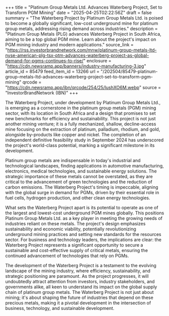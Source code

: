 +++
title = "Platinum Group Metals Ltd. Advances Waterberg Project, Set to Transform PGM Mining"
date = "2025-04-25T02:22:56Z"
draft = false
summary = "The Waterberg Project by Platinum Group Metals Ltd. is poised to become a globally significant, low-cost underground mine for platinum group metals, addressing rising demand across industries."
description = "Platinum Group Metals (PLG) advances Waterberg Project in South Africa, aiming to be a top global PGM mine. Learn about the project's impact on PGM mining industry and modern applications."
source_link = "https://rss.investorbrandnetwork.com/mnw/platinum-group-metals-ltd-nyse-american-plg-tsx-ptm-advances-waterberg-project-as-global-demand-for-pgms-continues-to-rise/"
enclosure = "https://cdn.newsramp.app/banners/industry-manufacturing-3.jpg"
article_id = 85479
feed_item_id = 13266
url = "/202504/85479-platinum-group-metals-ltd-advances-waterberg-project-set-to-transform-pgm-mining"
qrcode = "https://cdn.newsramp.app/ibn/qrcode/254/25/lushXO6M.webp"
source = "InvestorBrandNetwork (IBN)"
+++

<p>The Waterberg Project, under development by Platinum Group Metals Ltd., is emerging as a cornerstone in the platinum group metals (PGM) mining sector, with its location in South Africa and a design that promises to set new benchmarks for efficiency and sustainability. This project is not just another mining venture; it is a fully mechanized, shallow, decline-access mine focusing on the extraction of platinum, palladium, rhodium, and gold, alongside by-products like copper and nickel. The completion of an independent definitive feasibility study in September 2024 has underscored the project's world-class potential, marking a significant milestone in its development.</p><p>Platinum group metals are indispensable in today's industrial and technological landscapes, finding applications in automotive manufacturing, electronics, medical technologies, and sustainable energy solutions. The strategic importance of these metals cannot be overstated, as they are critical to the advancement of green technologies and the reduction of carbon emissions. The Waterberg Project's timing is impeccable, aligning with the global surge in demand for PGMs, driven by their essential role in fuel cells, hydrogen production, and other clean energy technologies.</p><p>What sets the Waterberg Project apart is its potential to operate as one of the largest and lowest-cost underground PGM mines globally. This positions Platinum Group Metals Ltd. as a key player in meeting the growing needs of industries reliant on these metals. The project's design emphasizes sustainability and economic viability, potentially revolutionizing underground mining practices and setting new standards for the resources sector. For business and technology leaders, the implications are clear: the Waterberg Project represents a significant opportunity to secure a sustainable and cost-effective supply of critical metals, ensuring the continued advancement of technologies that rely on PGMs.</p><p>The development of the Waterberg Project is a testament to the evolving landscape of the mining industry, where efficiency, sustainability, and strategic positioning are paramount. As the project progresses, it will undoubtedly attract attention from investors, industry stakeholders, and governments alike, all keen to understand its impact on the global supply chain of platinum group metals. The Waterberg Project is not just about mining; it's about shaping the future of industries that depend on these precious metals, making it a pivotal development in the intersection of business, technology, and sustainable development.</p>